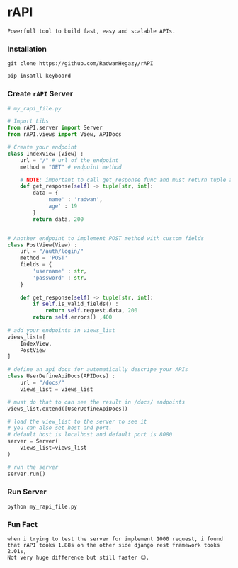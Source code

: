 # rAPI
    Powerfull tool to build fast, easy and scalable APIs.



### Installation

```
git clone https://github.com/RadwanHegazy/rAPI
```


```
pip insatll keyboard
```

### Create `rAPI` Server


```python
# my_rapi_file.py

# Import Libs
from rAPI.server import Server
from rAPI.views import View, APIDocs

# Create your endpoint
class IndexView (View) :
    url = "/" # url of the endpoint
    method = "GET" # endpoint method

    # NOTE: important to call get_response func and must return tuple as you see.
    def get_response(self) -> tuple[str, int]:
        data = {
            'name' : 'radwan',
            'age' : 19
        }
        return data, 200


# Another endpoint to implement POST method with custom fields
class PostView(View) : 
    url = "/auth/login/"
    method = 'POST'
    fields = {
        'username' : str,
        'password' : str,
    }
  
    def get_response(self) -> tuple[str, int]:
        if self.is_valid_fields() : 
            return self.request.data, 200
        return self.errors() ,400
    
# add your endpoints in views_list 
views_list=[
    IndexView,
    PostView
]

# define an api docs for automatically descripe your APIs
class UserDefineApiDocs(APIDocs) :
    url = "/docs/"
    views_list = views_list

# must do that to can see the result in /docs/ endpoints
views_list.extend([UserDefineApiDocs])

# load the view_list to the server to see it
# you can also set host and port.
# default host is localhost and default port is 8080
server = Server(
    views_list=views_list
)

# run the server
server.run()

```

### Run Server

```
python my_rapi_file.py
```

### Fun Fact
    when i trying to test the server for implement 1000 request, i found 
    that rAPI tooks 1.88s on the other side django rest framework tooks 2.01s,
    Not very huge difference but still faster 😉.